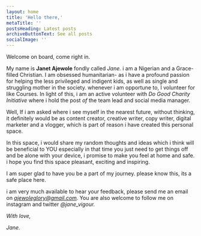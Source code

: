 ```yaml
---
layout: home
title: 'Hello there,'
metaTitle: ''
postsHeading: Latest posts
archiveButtonText: See all posts
socialImage: ''
---
```

Welcome on board, come right in.

My name is **Janet Ajewole** fondly called *Jane.* i am a Nigerian and a Grace-filled Christian. I am obsessed humanitarian- as i have a profound passion for helping the less privileged and indigent kids, as well as single and struggling mother in the society. whenever i am opportune to, I volunteer for like Courses. In light of this, i am an active volunteer with *Do Good Charity Initiative* where i hold the post *of*  the team lead and social media manager.

Well,  If i am asked where i see myself in the nearest future, without thinking, it definitely would be as content creator, creative writer, copy writer, digital marketer and a vlogger, which is part of reason i have created this personal space.

In this space, i would share my random thoughts and ideas which i think will be beneficial to YOU especially in that time you just need to get things off and be alone with your device, i promise to make you feel at home and safe. i hope you find this space pleasant, exciting and inspiring.

I am super glad to have you be a part of my journey. please know this, its a safe place here.

i am very much available to hear your feedback, please send me an email on *ajewoleglory@gmail.com.* You are also welcome to follow me on instagram and twitter *@jane_vigour.* 

*With love,*

*Jane.*